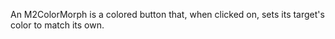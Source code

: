 An M2ColorMorph is a colored button that, when clicked on, sets its target's color to match its own.
